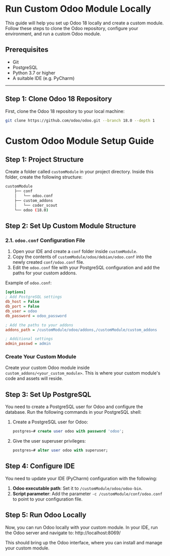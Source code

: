 # Run Custom Odoo Module Locally

This guide will help you set up Odoo 18 locally and create a custom module. Follow these steps to clone the Odoo repository, configure your environment, and run a custom Odoo module.

## Prerequisites

- Git
- PostgreSQL
- Python 3.7 or higher
- A suitable IDE (e.g. PyCharm)

---

## Step 1: Clone Odoo 18 Repository

First, clone the Odoo 18 repository to your local machine:

```bash
git clone https://github.com/odoo/odoo.git --branch 18.0 --depth 1
```

# Custom Odoo Module Setup Guide

## Step 1: Project Structure

Create a folder called `customModule` in your project directory. Inside this folder, create the following structure:

```bash
customModule
    ├── conf
    │   └── odoo.conf
    ├── custom_addons
    │   └── coder_scout
    └── odoo (18.0)
```

## Step 2: Set Up Custom Module Structure

### 2.1. `odoo.conf` Configuration File

1. Open your IDE and create a `conf` folder inside `customModule`.
2. Copy the contents of `customModule/odoo/debian/odoo.conf` into the newly created `conf/odoo.conf` file.
3. Edit the `odoo.conf` file with your PostgreSQL configuration and add the paths for your custom addons.

Example of `odoo.conf`:

```ini
[options]
; Add PostgreSQL settings
db_host = False
db_port = False
db_user = odoo
db_password = odoo_password

; Add the paths to your addons
addons_path = /customModule/odoo/addons,/customModule/custom_addons

; Additional settings
admin_passwd = admin
```
### Create Your Custom Module

Create your custom Odoo module inside `custom_addons/<your_custom_module>`. This is where your custom module's code and assets will reside.

## Step 3: Set Up PostgreSQL

You need to create a PostgreSQL user for Odoo and configure the database. Run the following commands in your PostgreSQL shell:

1. Create a PostgreSQL user for Odoo:

    ```sql
    postgres=# create user odoo with password 'odoo';
    ```

2. Give the user superuser privileges:

    ```sql
    postgres=# alter user odoo with superuser;
    ```
## Step 4: Configure IDE

You need to update your IDE (PyCharm) configuration with the following:

1. **Odoo executable path**: Set it to `/customModule/odoo/odoo-bin`.
2. **Script parameter**: Add the parameter `-c /customModule/conf/odoo.conf` to point to your configuration file.

## Step 5: Run Odoo Locally

Now, you can run Odoo locally with your custom module. In your IDE, run the Odoo server and navigate to: http://localhost:8069/


This should bring up the Odoo interface, where you can install and manage your custom module.



